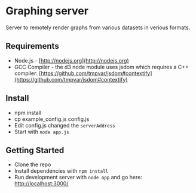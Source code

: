 # Graphing server

Server to remotely render graphs from various datasets in verious formats.

## Requirements

* Node.js - [http://nodejs.org](http://nodejs.org)
* GCC Compiler - the d3 node module uses jsdom which requires a C++ compiler:
[https://github.com/tmpvar/jsdom#contextify](https://github.com/tmpvar/jsdom#contextify)

## Install
- npm install
- cp example_config.js config.js
- Edit config.js changed the `serverAddress`
- Start with `node app.js`

## Getting Started

* Clone the repo
* Install dependencies with `npm install`
* Run development server with `node app` and go here:
[http://localhost:3000/](http://localhost:3000/)
